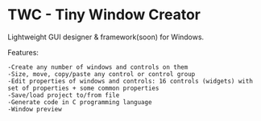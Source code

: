 TWC - Tiny Window Creator
=====
Lightweight GUI designer & framework(soon) for Windows.

Features:

	-Create any number of windows and controls on them
	-Size, move, copy/paste any control or control group
	-Edit properties of windows and controls: 16 controls (widgets) with  set of properties + some common properties
	-Save/load project to/from file
	-Generate code in C programming language
	-Window preview


